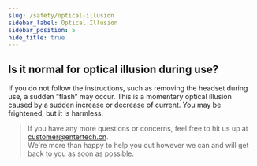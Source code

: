 ```yaml
---
slug: /safety/optical-illusion
sidebar_label: Optical Illusion
sidebar_position: 5
hide_title: true
---
```


## Is it normal for optical illusion during use?
If you do not follow the instructions, such as removing the headset during use, a sudden ”flash“ may occur. This is a momentary optical illusion caused by a sudden increase or decrease of current. You may be frightened, but it is harmless.

> If you have any more questions or concerns, feel free to hit us up at customer@entertech.cn.  
> We're more than happy to help you out however we can and will get back to you as soon as possible.